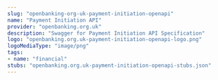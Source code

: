 ```yaml
---
slug: "openbanking-org-uk-payment-initiation-openapi"
name: "Payment Initiation API"
provider: "openbanking.org.uk"
description: "Swagger for Payment Initiation API Specification"
logo: "openbanking.org.uk-payment-initiation-openapi-logo.png"
logoMediaType: "image/png"
tags:
- name: "financial"
stubs: "openbanking.org.uk-payment-initiation-openapi-stubs.json"
---
```

